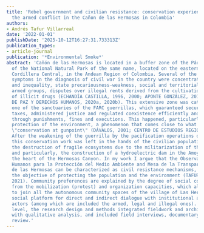 ```yaml
---
title: 'Rebel government and civilian resistance: conservation experiences during
  the armed conflict in the Cañon de las Hermosas in Colombia'
authors:
- Andrés Tafur Villarreal
date: '2022-01-01'
publishDate: '2025-10-12T16:27:31.733313Z'
publication_types:
- article-journal
publication: '*Environmental Smoke*'
abstract: 'Cañón de las Hermosas is located in a buffer zone of the Páramos Complex
  of the National Natural Park of the same name, located on the eastern flank of the
  Cordillera Central, in the Andean Region of Colombia. Several of the most recurrent
  symptoms in the diagnosis of civil war in the country were concentrated there: poverty
  and inequality, state precariousness-weakness, social and territorial control by
  armed groups, disputes over illegal rents derived from the cultivation and trafficking
  of illicit drugs (ECHANDÍA CASTILLA, 1996, 2000; APONTE GONZÁLEZ, 2019; OBSERVATORIO
  DE PAZ Y DERECHOS HUMANOS, 2020a, 2020b). This extensive zone was catalogued as
  one of the sanctuaries of the FARC guerrillas, which guaranteed security, collected
  taxes, administered justice and regulated coexistence efficiently and effectively
  through punishments, fines and executions. This happened, particularly with the
  protection of the environment, a phenomenon that comes close to what DÁVALOS calls
  \"conservation at gunpoint\" (DÁVALOS, 2001; CENTRO DE ESTUDIOS REGIONALES, 2020b).
  After the weakening of the guerrilla by the pacification operations during the 2000s,
  this conservation work was left in the hands of the civilian population, who denounced
  the destruction of fragile ecosystems due to the militarization of the territory,
  and particularly, the construction of a hydroelectric dam in the Amoyá river, in
  the heart of the Hermosas Canyon. In my work I argue that the Observatorio de Derechos
  Humanos para la Protección del Medio Ambiente and Mesa de la Transparencia del Cañón
  de las Hermosas can be characterized as civil resistance mechanisms, conceived with
  the objective of protecting the population and the environment (TAFUR VILLAREAL,
  2021). Community preferences are explained by the degree of social cooperation expressed
  from the mobilization (protest) and organization capacities, which allowed them
  to join all the autonomous community spaces of the village of Las Hermosas in a
  social platform for direct and indirect dialogue with institutional and political
  actors (among which are included the armed, legal and illegal ones). At the methodological
  level, the research design and methods integrated fieldwork and archival review
  with qualitative analysis, and included field interviews, documentary and archival
  review.'
---
```

